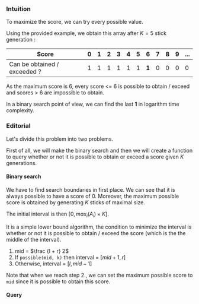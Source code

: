### Intuition
To maximize the score, we can try every possible value.

Using the provided example, we obtain this array after $K = 5$ stick generation :

| Score                        | 0   | 1   | 2   | 3   | 4   | 5   | 6     | 7   | 8   | 9   | ... |
| ---------------------------- | --- | --- | --- | --- | --- | --- | ----- | --- | --- | --- | --- |
| Can be obtained / exceeded ? | 1   | 1   | 1   | 1   | 1   | 1   | **1** | 0   | 0   | 0   | 0   |

As the maximum score is 6, every score <= 6 is possible to obtain / exceed and scores > 6 are impossible to obtain.

In a binary search point of view, we can find the last **1** in logarithm time complexity.

### Editorial
Let's divide this problem into two problems.

First of all, we will make the binary search and then we will create a function to query whether or not it is possible to obtain or exceed a score given $K$ generations.

#### Binary search
We have to find search boundaries in first place.
We can see that it is always possible to have a score of 0.
Moreover, the maximum possible score is obtained by generating $K$ sticks of maximal size.

The initial interval is then $[0, max_i(A_i) \times K]$.

It is a simple lower bound algorithm, the condition to minimize the interval is whether or not it is possible to obtain / exceed the score (which is the the middle of the interval).

1. mid = $\frac {l + r} 2$
2. If `possible(mid, k)` then interval = $[mid + 1, r]$
3. Otherwise, interval = $[l, mid - 1]$

Note that when we reach step 2., we can set the maximum possible score to `mid` since it is possible to obtain this score.

#### Query
